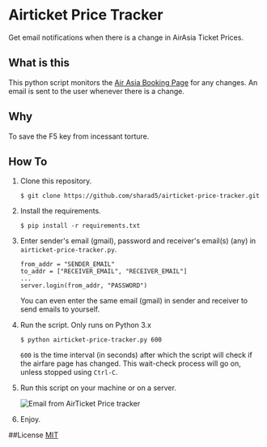 # Airticket Price Tracker
Get email notifications when there is a change in AirAsia Ticket Prices.

## What is this
This python script monitors the [Air Asia Booking Page](http://www.airasia.com/in/en/home.page?cid=1) for any changes. An email is sent to the user whenever there is a change.

## Why
To save the F5 key from incessant torture.


## How To
1. Clone this repository.
    ```
    $ git clone https://github.com/sharad5/airticket-price-tracker.git
    ```

2. Install the requirements.
    ```
    $ pip install -r requirements.txt
    ```

3. Enter sender's email (gmail), password and receiver's email(s) (any) in ```airticket-price-tracker.py```.
    ```
    from_addr = "SENDER_EMAIL"
    to_addr = ["RECEIVER_EMAIL", "RECEIVER_EMAIL"]
    ...
    server.login(from_addr, "PASSWORD")
    ```
    You can even enter the same email (gmail) in sender and receiver to send emails to yourself.

4. Run the script.
    Only runs on Python 3.x
    ```
    $ python airticket-price-tracker.py 600
    ```
    ```600``` is the time interval (in seconds) after which the script will check if the airfare page has changed. This wait-check process will go on, unless stopped using ```Ctrl-C```.

5. Run this script on your machine or on a server.

    ![Email from AirTicket Price tracker](http://i.imgur.com/g6Mz0qQ.jpg "Email from AirTicket Price tracker")

6. Enjoy.

##License
[MIT](https://github.com/sharad5/airticket-price-tracker/blob/master/LICENSE)
